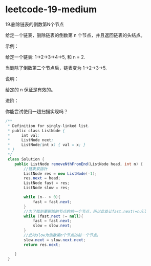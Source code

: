 # leetcode-19-medium

19.删除链表的倒数第N个节点

给定一个链表，删除链表的倒数第 n 个节点，并且返回链表的头结点。

示例：

给定一个链表: 1->2->3->4->5, 和 n = 2.

当删除了倒数第二个节点后，链表变为 1->2->3->5.

说明：

给定的 n 保证是有效的。

进阶：

你能尝试使用一趟扫描实现吗？

```java
/**
 * Definition for singly-linked list.
 * public class ListNode {
 *     int val;
 *     ListNode next;
 *     ListNode(int x) { val = x; }
 * }
 */
 class Solution {
    public ListNode removeNthFromEnd(ListNode head, int n) {
        //链表双指针
        ListNode res = new ListNode(-1);
        res.next = head;
        ListNode fast = res;
        ListNode slow = res;

        while (n-- > 0){
            fast = fast.next;
        }
        //为了找到要删除的节点的前一个节点，所以此处让fast.next!=null
        while (fast.next != null){
            fast = fast.next;
            slow = slow.next;
        }
        //此时slow为倒数第n个节点的前一个节点。
        slow.next = slow.next.next;
        return res.next;

    }
 }

```

